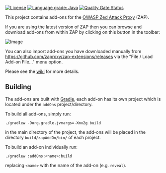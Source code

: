 [![License](https://img.shields.io/badge/license-Apache%202-4EB1BA.svg)](https://www.apache.org/licenses/LICENSE-2.0.html)
[![Language grade: Java](https://img.shields.io/lgtm/grade/java/g/zaproxy/zap-extensions.svg?logo=lgtm&logoWidth=18)](https://lgtm.com/projects/g/zaproxy/zap-extensions/context:java)
[![Quality Gate Status](https://sonarcloud.io/api/project_badges/measure?project=zaproxy_zap-extensions&metric=alert_status)](https://sonarcloud.io/dashboard?id=zaproxy_zap-extensions)

This project contains add-ons for the [OWASP Zed Attack Proxy](https://github.com/zaproxy/zaproxy) (ZAP).

If you are using the latest version of ZAP then you can browse and download add-ons from within ZAP by clicking on this button in the toolbar:

![Image](https://github.com/zaproxy/zap-extensions/wiki/images/zap-screenshot-browse-addons.png)

You can also import add-ons you have downloaded manually from https://github.com/zaproxy/zap-extensions/releases via the "File / Load Add-on File..." menu option.

Please see the [wiki](https://github.com/zaproxy/zap-extensions/wiki) for more details.

## Building

The add-ons are built with [Gradle], each add-on has its own project which is located under the `addOns` project/directory.

To build all add-ons, simply run:

    ./gradlew -Dorg.gradle.jvmargs=-Xmx2g build

in the main directory of the project, the add-ons will be placed in the directory `build/zapAddOn/bin/` of each project.

To build an add-on individually run:

    ./gradlew :addOns:<name>:build

replacing `<name>` with the name of the add-on (e.g. `reveal`).

[Gradle]: https://gradle.org/
